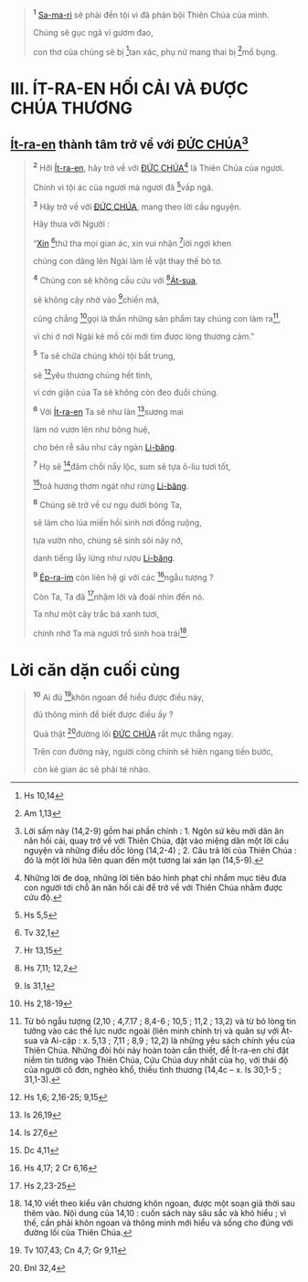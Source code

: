 > <sup><b>1</b></sup> [Sa-ma-ri]() sẽ phải đền tội vì đã phản bội Thiên Chúa của mình.
>
> Chúng sẽ gục ngã vì gươm đao,
>
> con thơ của chúng sẽ bị [^1@-02eb30db-b4cc-4ca2-bede-8f1a7cfd37cc]tan xác, phụ nữ mang thai bị [^2@-02eb30db-b4cc-4ca2-bede-8f1a7cfd37cc]mổ bụng.

# III. ÍT-RA-EN HỐI CẢI VÀ ĐƯỢC CHÚA THƯƠNG

## [Ít-ra-en]() thành tâm trở về với [ĐỨC CHÚA]()[^1-02eb30db-b4cc-4ca2-bede-8f1a7cfd37cc]

> <sup><b>2</b></sup> Hỡi [Ít-ra-en](), hãy trở về với [ĐỨC CHÚA]()[^2-02eb30db-b4cc-4ca2-bede-8f1a7cfd37cc] là Thiên Chúa của ngươi.
>
> Chính vì tội ác của ngươi mà ngươi đã [^3@-02eb30db-b4cc-4ca2-bede-8f1a7cfd37cc]vấp ngã.
>
> <sup><b>3</b></sup> Hãy trở về với [ĐỨC CHÚA](), mang theo lời cầu nguyện.
>
> Hãy thưa với Người :
>
> “[Xin]() [^4@-02eb30db-b4cc-4ca2-bede-8f1a7cfd37cc]thứ tha mọi gian ác, xin vui nhận [^5@-02eb30db-b4cc-4ca2-bede-8f1a7cfd37cc]lời ngợi khen
>
> chúng con dâng lên Ngài làm lễ vật thay thế bò tơ.
>
> <sup><b>4</b></sup> Chúng con sẽ không cầu cứu với [^6@-02eb30db-b4cc-4ca2-bede-8f1a7cfd37cc][Át-sua](),
>
> sẽ không cậy nhờ vào [^7@-02eb30db-b4cc-4ca2-bede-8f1a7cfd37cc]chiến mã,
>
> cũng chẳng [^8@-02eb30db-b4cc-4ca2-bede-8f1a7cfd37cc]gọi là thần những sản phẩm tay chúng con làm ra[^3-02eb30db-b4cc-4ca2-bede-8f1a7cfd37cc],
>
> vì chỉ ở nơi Ngài kẻ mồ côi mới tìm được lòng thương cảm.”
>
> <sup><b>5</b></sup> Ta sẽ chữa chúng khỏi tội bất trung,
>
> sẽ [^9@-02eb30db-b4cc-4ca2-bede-8f1a7cfd37cc]yêu thương chúng hết tình,
>
> vì cơn giận của Ta sẽ không còn đeo đuổi chúng.
>
> <sup><b>6</b></sup> Với [Ít-ra-en]() Ta sẽ như làn [^10@-02eb30db-b4cc-4ca2-bede-8f1a7cfd37cc]sương mai
>
> làm nó vươn lên như bông huệ,
>
> cho bén rễ sâu như cây ngàn [Li-băng]().
>
> <sup><b>7</b></sup> Họ sẽ [^11@-02eb30db-b4cc-4ca2-bede-8f1a7cfd37cc]đâm chồi nẩy lộc, sum sê tựa ô-liu tươi tốt,
>
> [^12@-02eb30db-b4cc-4ca2-bede-8f1a7cfd37cc]toả hương thơm ngát như rừng [Li-băng]().
>
> <sup><b>8</b></sup> Chúng sẽ trở về cư ngụ dưới bóng Ta,
>
> sẽ làm cho lúa miến hồi sinh nơi đồng ruộng,
>
> tựa vườn nho, chúng sẽ sinh sôi nảy nở,
>
> danh tiếng lẫy lừng như rượu [Li-băng]().
>
> <sup><b>9</b></sup> [Ép-ra-im]() còn liên hệ gì với các [^13@-02eb30db-b4cc-4ca2-bede-8f1a7cfd37cc]ngẫu tượng ?
>
> Còn Ta, Ta đã [^14@-02eb30db-b4cc-4ca2-bede-8f1a7cfd37cc]nhậm lời và đoái nhìn đến nó.
>
> Ta như một cây trắc bá xanh tươi,
>
> chính nhờ Ta mà ngươi trổ sinh hoa trái[^4-02eb30db-b4cc-4ca2-bede-8f1a7cfd37cc].

# Lời căn dặn cuối cùng

> <sup><b>10</b></sup> Ai đủ [^15@-02eb30db-b4cc-4ca2-bede-8f1a7cfd37cc]khôn ngoan để hiểu được điều này,
>
> đủ thông minh để biết được điều ấy ?
>
> Quả thật [^16@-02eb30db-b4cc-4ca2-bede-8f1a7cfd37cc]đường lối [ĐỨC CHÚA]() rất mực thẳng ngay.
>
> Trên con đường này, người công chính sẽ hiên ngang tiến bước,
>
> còn kẻ gian ác sẽ phải té nhào.

[^1-02eb30db-b4cc-4ca2-bede-8f1a7cfd37cc]: Lời sấm này (14,2-9) gồm hai phần chính : 1. Ngôn sứ kêu mời dân ăn năn hối cải, quay trở về với Thiên Chúa, đặt vào miệng dân một lời cầu nguyện và những điều dốc lòng (14,2-4) ; 2. Câu trả lời của Thiên Chúa : đó là một lời hứa liên quan đến một tương lai xán lạn (14,5-9).
[^2-02eb30db-b4cc-4ca2-bede-8f1a7cfd37cc]: Những lời đe doạ, những lời tiên báo hình phạt chỉ nhắm mục tiêu đưa con người tới chỗ ăn năn hối cải để trở về với Thiên Chúa nhằm được cứu độ.
[^3-02eb30db-b4cc-4ca2-bede-8f1a7cfd37cc]: Từ bỏ ngẫu tượng (2,10 ; 4,7.17 ; 8,4-6 ; 10,5 ; 11,2 ; 13,2) và từ bỏ lòng tin tưởng vào các thế lực nước ngoài (liên minh chính trị và quân sự với Át-sua và Ai-cập : x. 5,13 ; 7,11 ; 8,9 ; 12,2) là những yêu sách chính yếu của Thiên Chúa. Những đòi hỏi này hoàn toàn cần thiết, để Ít-ra-en chỉ đặt niềm tin tưởng vào Thiên Chúa, Cứu Chúa duy nhất của họ, với thái độ của người cô đơn, nghèo khổ, thiếu tình thương (14,4c – x. Is 30,1-5 ; 31,1-3).
[^4-02eb30db-b4cc-4ca2-bede-8f1a7cfd37cc]: 14,10 viết theo kiểu văn chương khôn ngoan, được một soạn giả thời sau thêm vào. Nội dung của 14,10 : cuốn sách này sâu sắc và khó hiểu ; vì thế, cần phải khôn ngoan và thông minh mới hiểu và sống cho đúng với đường lối của Thiên Chúa.
[^1@-02eb30db-b4cc-4ca2-bede-8f1a7cfd37cc]: Hs 10,14
[^2@-02eb30db-b4cc-4ca2-bede-8f1a7cfd37cc]: Am 1,13
[^3@-02eb30db-b4cc-4ca2-bede-8f1a7cfd37cc]: Hs 5,5
[^4@-02eb30db-b4cc-4ca2-bede-8f1a7cfd37cc]: Tv 32,1
[^5@-02eb30db-b4cc-4ca2-bede-8f1a7cfd37cc]: Hr 13,15
[^6@-02eb30db-b4cc-4ca2-bede-8f1a7cfd37cc]: Hs 7,11; 12,2
[^7@-02eb30db-b4cc-4ca2-bede-8f1a7cfd37cc]: Is 31,1
[^8@-02eb30db-b4cc-4ca2-bede-8f1a7cfd37cc]: Hs 2,18-19
[^9@-02eb30db-b4cc-4ca2-bede-8f1a7cfd37cc]: Hs 1,6; 2,16-25; 9,15
[^10@-02eb30db-b4cc-4ca2-bede-8f1a7cfd37cc]: Is 26,19
[^11@-02eb30db-b4cc-4ca2-bede-8f1a7cfd37cc]: Is 27,6
[^12@-02eb30db-b4cc-4ca2-bede-8f1a7cfd37cc]: Dc 4,11
[^13@-02eb30db-b4cc-4ca2-bede-8f1a7cfd37cc]: Hs 4,17; 2 Cr 6,16
[^14@-02eb30db-b4cc-4ca2-bede-8f1a7cfd37cc]: Hs 2,23-25
[^15@-02eb30db-b4cc-4ca2-bede-8f1a7cfd37cc]: Tv 107,43; Cn 4,7; Gr 9,11
[^16@-02eb30db-b4cc-4ca2-bede-8f1a7cfd37cc]: Đnl 32,4